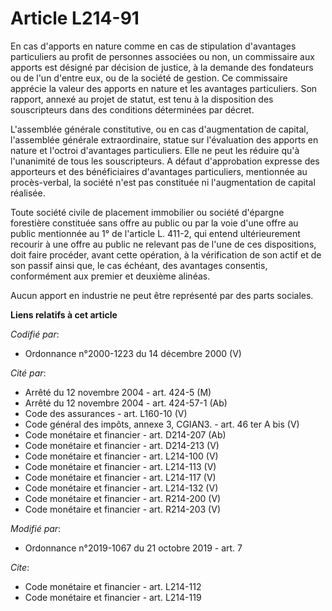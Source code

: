 # Article L214-91

En cas d'apports en nature comme en cas de stipulation d'avantages particuliers au profit de personnes associées ou non, un
commissaire aux apports est désigné par décision de justice, à la demande des fondateurs ou de l'un d'entre eux, ou de la
société de gestion. Ce commissaire apprécie la valeur des apports en nature et les avantages particuliers. Son rapport,
annexé au projet de statut, est tenu à la disposition des souscripteurs dans des conditions déterminées par décret.

L'assemblée générale constitutive, ou en cas d'augmentation de capital, l'assemblée générale extraordinaire, statue sur
l'évaluation des apports en nature et l'octroi d'avantages particuliers. Elle ne peut les réduire qu'à l'unanimité de tous
les souscripteurs. A défaut d'approbation expresse des apporteurs et des bénéficiaires d'avantages particuliers, mentionnée
au procès-verbal, la société n'est pas constituée ni l'augmentation de capital réalisée.

Toute société civile de placement immobilier ou société d'épargne forestière constituée sans offre au public ou par la voie
d'une offre au public mentionnée au 1° de l'article L. 411-2, qui entend ultérieurement recourir à une offre au public ne
relevant pas de l'une de ces dispositions, doit faire procéder, avant cette opération, à la vérification de son actif et de
son passif ainsi que, le cas échéant, des avantages consentis, conformément aux premier et deuxième alinéas.

Aucun apport en industrie ne peut être représenté par des parts sociales.

**Liens relatifs à cet article**

_Codifié par_:

  - Ordonnance n°2000-1223 du 14 décembre 2000 (V)

_Cité par_:

  - Arrêté du 12 novembre 2004 - art. 424-5 (M)
  - Arrêté du 12 novembre 2004 - art. 424-57-1 (Ab)
  - Code des assurances - art. L160-10 (V)
  - Code général des impôts, annexe 3, CGIAN3. - art. 46 ter A bis (V)
  - Code monétaire et financier - art. D214-207 (Ab)
  - Code monétaire et financier - art. D214-213 (V)
  - Code monétaire et financier - art. L214-100 (V)
  - Code monétaire et financier - art. L214-113 (V)
  - Code monétaire et financier - art. L214-117 (V)
  - Code monétaire et financier - art. L214-132 (V)
  - Code monétaire et financier - art. R214-200 (V)
  - Code monétaire et financier - art. R214-203 (V)

_Modifié par_:

  - Ordonnance n°2019-1067 du 21 octobre 2019 - art. 7

_Cite_:

  - Code monétaire et financier - art. L214-112
  - Code monétaire et financier - art. L214-119
